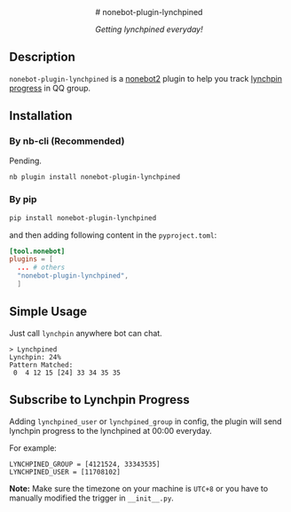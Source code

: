 <div align="center">
# nonebot-plugin-lynchpined

*Getting lynchpined everyday!*

</div>

## Description

`nonebot-plugin-lynchpined` is a [nonebot2](https://nonebot.dev/) plugin to help you track [lynchpin progress](https://ak.hypergryph.com/lynchpin) in QQ group.

## Installation

### By nb-cli (Recommended)

Pending.

```bash
nb plugin install nonebot-plugin-lynchpined
```

### By pip

```bash
pip install nonebot-plugin-lynchpined
```

and then adding following content in the `pyproject.toml`:

```toml
[tool.nonebot]
plugins = [
  ... # others
  "nonebot-plugin-lynchpined",
  ]
```

## Simple Usage

Just call `lynchpin` anywhere bot can chat.

```
> Lynchpined
Lynchpin: 24%
Pattern Matched:
 0  4 12 15 [24] 33 34 35 35
```

## Subscribe to Lynchpin Progress

Adding `lynchpined_user` or `lynchpined_group` in config, the plugin will send lynchpin progress to the lynchpined at 00:00 everyday.

For example: 

```Properties
LYNCHPINED_GROUP = [4121524, 33343535]
LYNCHPINED_USER = [11708102]
```

**Note:** Make sure the timezone on your machine is `UTC+8` or you have to manually modified the trigger in `__init__.py`.
